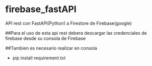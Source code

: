 # firebase_fastAPI
API rest con FastAPI(Python) a Firestore de Firebase(google)

##Para el uso de esta api rest debera descargar las credenciales de firebase desde su consola de Firebase

##Tambien es necesario realizar en consola 
- pip install requirement.txt
